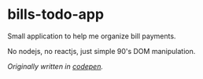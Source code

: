 # bills-todo-app
Small application to help me organize bill payments. 

No nodejs, no reactjs, just simple 90's DOM manipulation.


*Originally written in [codepen](https://codepen.io/mylesenri/pen/KJWPWb).*

